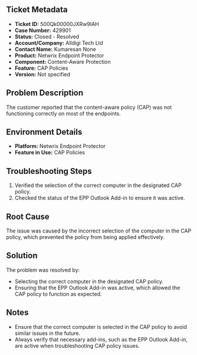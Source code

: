 ## Ticket Metadata
- **Ticket ID:** 500Qk00000JXRw9IAH
- **Case Number:** 429901
- **Status:** Closed - Resolved
- **Account/Company:** Alldigi Tech Ltd
- **Contact Name:** Kumaresan None
- **Product:** Netwrix Endpoint Protector
- **Component:** Content-Aware Protection
- **Feature:** CAP Policies
- **Version:** Not specified

## Problem Description
The customer reported that the content-aware policy (CAP) was not functioning correctly on most of the endpoints.

## Environment Details
- **Platform:** Netwrix Endpoint Protector
- **Feature in Use:** CAP Policies

## Troubleshooting Steps
1. Verified the selection of the correct computer in the designated CAP policy.
2. Checked the status of the EPP Outlook Add-in to ensure it was active.

## Root Cause
The issue was caused by the incorrect selection of the computer in the CAP policy, which prevented the policy from being applied effectively.

## Solution
The problem was resolved by:
- Selecting the correct computer in the designated CAP policy.
- Ensuring that the EPP Outlook Add-in was active, which allowed the CAP policy to function as expected.

## Notes
- Ensure that the correct computer is selected in the CAP policy to avoid similar issues in the future.
- Always verify that necessary add-ins, such as the EPP Outlook Add-in, are active when troubleshooting CAP policy issues.